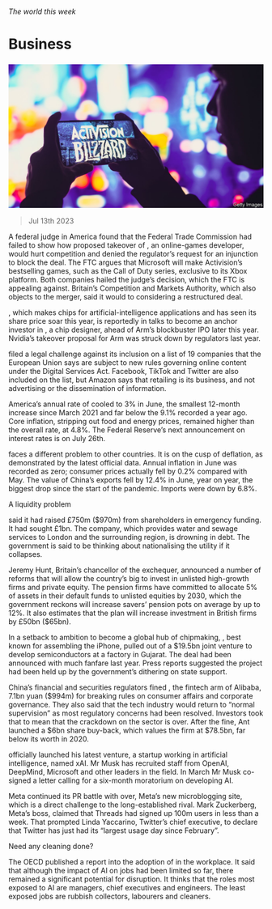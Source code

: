 ###### The world this week

# Business 

#####  

![image](images/20230715_WWP001.jpg) 

> Jul 13th 2023 

A federal judge in America found that the Federal Trade Commission had failed to show how proposed takeover of , an online-games developer, would hurt competition and denied the regulator’s request for an injunction to block the deal. The FTC argues that Microsoft will make Activision’s bestselling games, such as the Call of Duty series, exclusive to its Xbox platform. Both companies hailed the judge’s decision, which the FTC is appealing against. Britain’s Competition and Markets Authority, which also objects to the merger, said it would  to considering a restructured deal. 

, which makes chips for artificial-intelligence applications and has seen its share price soar this year, is reportedly in talks to become an anchor investor in , a chip designer, ahead of Arm’s blockbuster IPO later this year. Nvidia’s takeover proposal for Arm was struck down by regulators last year. 

 filed a legal challenge against its inclusion on a list of 19 companies that the European Union says are subject to new rules governing online content under the Digital Services Act. Facebook, TikTok and Twitter are also included on the list, but Amazon says that retailing is its business, and not advertising or the dissemination of information. 

America’s annual rate of  cooled to 3% in June, the smallest 12-month increase since March 2021 and far below the 9.1% recorded a year ago. Core inflation, stripping out food and energy prices, remained higher than the overall rate, at 4.8%. The Federal Reserve’s next announcement on interest rates is on July 26th. 

 faces a different problem to other countries. It is on the cusp of deflation, as demonstrated by the latest official data. Annual inflation in June was recorded as zero; consumer prices actually fell by 0.2% compared with May. The value of China’s exports fell by 12.4% in June, year on year, the biggest drop since the start of the pandemic. Imports were down by 6.8%. 

A liquidity problem

 said it had raised £750m ($970m) from shareholders in emergency funding. It had sought £1bn. The company, which provides water and sewage services to London and the surrounding region, is drowning in debt. The government is said to be thinking about nationalising the utility if it collapses. 

Jeremy Hunt, Britain’s chancellor of the exchequer, announced a number of reforms that will allow the country’s big  to invest in unlisted high-growth firms and private equity. The pension firms have committed to allocate 5% of assets in their default funds to unlisted equities by 2030, which the government reckons will increase savers’ pension pots on average by up to 12%. It also estimates that the plan will increase investment in British firms by £50bn ($65bn). 

In a setback to  ambition to become a global hub of chipmaking, , best known for assembling the iPhone, pulled out of a $19.5bn joint venture to develop semiconductors at a factory in Gujarat. The deal had been announced with much fanfare last year. Press reports suggested the project had been held up by the government’s dithering on state support. 

China’s financial and securities regulators fined , the fintech arm of Alibaba, 7.1bn yuan ($994m) for breaking rules on consumer affairs and corporate governance. They also said that the tech industry would return to “normal supervision” as most regulatory concerns had been resolved. Investors took that to mean that the crackdown on the sector is over. After the fine, Ant launched a $6bn share buy-back, which values the firm at $78.5bn, far below its worth in 2020.

 officially launched his latest venture, a startup working in artificial intelligence, named xAI. Mr Musk has recruited staff from OpenAI, DeepMind, Microsoft and other leaders in the field. In March Mr Musk co-signed a letter calling for a six-month moratorium on developing AI. 

Meta continued its PR battle with  over, Meta’s new microblogging site, which is a direct challenge to the long-established rival. Mark Zuckerberg, Meta’s boss, claimed that Threads had signed up 100m users in less than a week. That prompted Linda Yaccarino, Twitter’s chief executive, to declare that Twitter has just had its “largest usage day since February”. 

Need any cleaning done?

The OECD published a report into the adoption of  in the workplace. It said that although the impact of AI on jobs had been limited so far, there remained a significant potential for disruption. It thinks that the roles most exposed to AI are managers, chief executives and engineers. The least exposed jobs are rubbish collectors, labourers and cleaners. 

